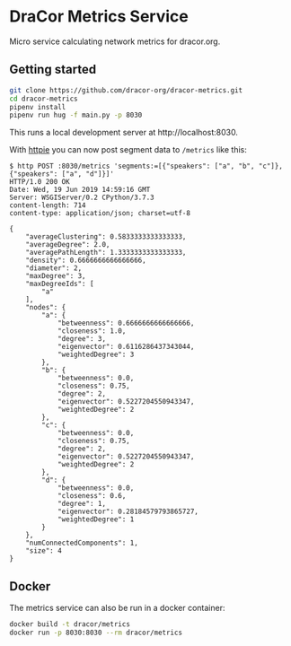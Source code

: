 # DraCor Metrics Service

Micro service calculating network metrics for dracor.org.

## Getting started

```bash
git clone https://github.com/dracor-org/dracor-metrics.git
cd dracor-metrics
pipenv install
pipenv run hug -f main.py -p 8030
```

This runs a local development server at http://localhost:8030.

With [httpie](https://httpie.org) you can now post segment data to `/metrics`
like this:

```
$ http POST :8030/metrics 'segments:=[{"speakers": ["a", "b", "c"]}, {"speakers": ["a", "d"]}]'
HTTP/1.0 200 OK
Date: Wed, 19 Jun 2019 14:59:16 GMT
Server: WSGIServer/0.2 CPython/3.7.3
content-length: 714
content-type: application/json; charset=utf-8

{
    "averageClustering": 0.5833333333333333,
    "averageDegree": 2.0,
    "averagePathLength": 1.3333333333333333,
    "density": 0.6666666666666666,
    "diameter": 2,
    "maxDegree": 3,
    "maxDegreeIds": [
        "a"
    ],
    "nodes": {
        "a": {
            "betweenness": 0.6666666666666666,
            "closeness": 1.0,
            "degree": 3,
            "eigenvector": 0.6116286437343044,
            "weightedDegree": 3
        },
        "b": {
            "betweenness": 0.0,
            "closeness": 0.75,
            "degree": 2,
            "eigenvector": 0.5227204550943347,
            "weightedDegree": 2
        },
        "c": {
            "betweenness": 0.0,
            "closeness": 0.75,
            "degree": 2,
            "eigenvector": 0.5227204550943347,
            "weightedDegree": 2
        },
        "d": {
            "betweenness": 0.0,
            "closeness": 0.6,
            "degree": 1,
            "eigenvector": 0.28184579793865727,
            "weightedDegree": 1
        }
    },
    "numConnectedComponents": 1,
    "size": 4
}
```

## Docker

The metrics service can also be run in a docker container:

```bash
docker build -t dracor/metrics
docker run -p 8030:8030 --rm dracor/metrics
```
